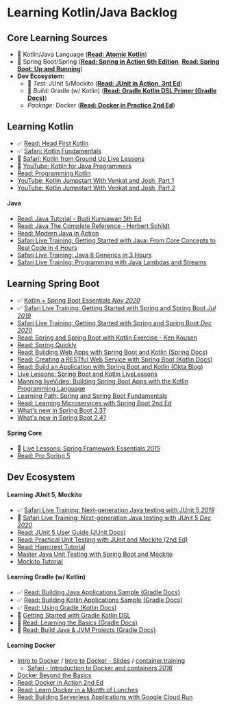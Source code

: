 # Learning Kotlin/Java Backlog

## Core Learning Sources
- 🚧 Kotlin/Java Language (**[Read: Atomic Kotlin](https://www.atomickotlin.com/atomickotlin/)**)
- 🚧 Spring Boot/Spring (**[Read: Spring in Action 6th Edition](https://livebook.manning.com/book/spring-in-action-sixth-edition?origin=dashboard)**, **[Read: Spring Boot: Up and Running](https://learning.oreilly.com/library/view/spring-boot-up/9781492076971/)**)
- **Dev Ecosystem:**
  - 🚧 *Test:* JUnit 5/Mockito (**[Read: JUnit in Action, 3rd Ed](https://livebook.manning.com/book/junit-in-action-third-edition/welcome/v-6/)**)
  - 🚧 *Build:* Gradle (w/ Kotlin) (**[Read: Gradle Kotlin DSL Primer (Gradle Docs)](https://docs.gradle.org/current/userguide/kotlin_dsl.html)**)
  - *Package:* Docker (**[Read: Docker in Practice 2nd Ed](https://learning.oreilly.com/library/view/docker-in-practice/9781617294808/)**)

## Learning Kotlin
- ✅ [Read: Head First Kotlin](https://learning.oreilly.com/library/view/head-first-kotlin/9781491996683/)
- ✅ [Safari: Kotlin Fundamentals](https://learning.oreilly.com/live-training/courses/kotlin-fundamentals/0636920467892/)
- 🚧 [Safari: Kotlin from Ground Up Live Lessons](https://learning.oreilly.com/videos/kotlin-from-the/9780135263631/)
- 🚧 [YouTube: Kotlin for Java Programmers](https://www.youtube.com/watch?v=fsNhjYgXxlg)
- [Read: Programming Kotlin](https://learning.oreilly.com/library/view/programming-kotlin/9781680507287/f_0004.xhtml)
- [YouTube: Kotlin Jumpstart With Venkat and Josh, Part 1](https://vimeo.com/334594419)
- [YouTube: Kotlin Jumpstart With Venkat and Josh, Part 2](https://vimeo.com/334638403)

#### Java
- [Read: Java Tutorial - Budi Kurniawan 5th Ed](https://brainysoftware.com/book/9781771970365)
- [Read: Java The Complete Reference - Herbert Schildt](https://learning.oreilly.com/library/view/java-the-complete/9781260440249/)
- [Read: Modern Java in Action](https://learning.oreilly.com/library/view/modern-java-in/9781617293566/)
- [Safari Live Training: Getting Started with Java: From Core Concepts to Real Code in 4 Hours](https://learning.oreilly.com/live-training/courses/getting-started-with-java-from-core-concepts-to-real-code-in-4-hours/0636920318637/)
- [Safari Live Training: Java 8 Generics in 3 Hours](https://learning.oreilly.com/live-training/courses/java-8-generics-in-3-hours/0636920306481/)
- [Safari Live Training: Programming with Java Lambdas and Streams](https://learning.oreilly.com/live-training/courses/programming-with-java-lambdas-and-streams/0636920335337/)

## Learning Spring Boot
- ✅ [Kotlin + Spring Boot Essentials *Nov 2020*](https://learning.oreilly.com/live-training/courses/kotlin-spring-boot-essentials/0636920463443/)
- ✅ [Safari Live Training: Getting Started with Spring and Spring Boot *Jul 2019*](https://learning.oreilly.com/live-training/courses/getting-started-with-spring-and-spring-boot/0636920277156/)
- [Safari Live Training: Getting Started with Spring and Spring Boot *Dec 2020*]()
- [Read: Spring and Spring Boot with Kotlin Exercise - Ken Kousen](http://www.kousenit.com/springbootkotlin/)
- [Read: Spring Quickly](https://www.manning.com/books/spring-quickly?query=spring)
- [Read: Building Web Apps with Spring Boot and Kotlin (Spring Docs)](https://spring.io/guides/tutorials/spring-boot-kotlin/)
- [Read: Creating a RESTful Web Service with Spring Boot (Kotlin Docs)](https://kotlinlang.org/docs/tutorials/spring-boot-restful.html)
- [Read: Build an Application with Spring Boot and Kotlin (Okta Blog)](https://developer.okta.com/blog/2019/09/17/build-a-spring-boot-kotlin-app)
- [Live Lessons: Spring Boot and Kotlin LiveLessons](https://learning.oreilly.com/videos/spring-boot-and/9780136836377/)
- [Manning liveVideo: Building Spring Boot Apps with the Kotlin Programming Language](https://livevideo.manning.com/module/81_1_1/building-spring-boot-applications-with-the-kotlin-programming-language/introduction/introduction?)
- [Learning Path: Spring and Spring Boot Fundamentals](https://learning.oreilly.com/learning-paths/learning-path-spring/9781492055334/)
- [Read: Learning Microservices with Spring Boot 2nd Ed](https://github.com/Apress/learn-microservices-spring-boot-2e)
- [What's new in Spring Boot 2.3?](https://spring.io/blog/2020/06/18/what-s-new-in-spring-boot-2-3)
- [What's new in Spring Boot 2.4?](https://spring.io/blog/2020/11/12/spring-boot-2-4-0-available-now)

#### Spring Core
- 🚧 [Live Lessons: Spring Framework Essentials *2015*](https://learning.oreilly.com/videos/spring-framework-essentials/9781491942680)
- [Read: Pro Spring 5](https://learning.oreilly.com/library/view/pro-spring-5/9781484228081/A315511_5_En_1_Chapter.html)

## Dev Ecosystem

#### Learning JUnit 5, Mockito
- ✅ [Safari Live Training: Next-generation Java testing with JUnit 5 *2019*](https://learning.oreilly.com/live-training/courses/next-generation-java-testing-with-junit-5/0636920277316/)
- 🚧 [Safari Live Training: Next-generation Java testing with JUnit 5 *Dec 2020*]()
- [Read: JUnit 5 User Guide (JUnit Docs)](https://junit.org/junit5/docs/current/user-guide/#writing-tests)
- [Read: Practical Unit Testing with JUnit and Mockito (2nd Ed)](http://kaczanowscy.pl/books/practical_unit_testing_junit_testng_mockito.html)
- [Read: Hamcrest Tutorial](http://hamcrest.org/JavaHamcrest/tutorial)
- [Master Java Unit Testing with Spring Boot and Mockito](https://learning.oreilly.com/videos/master-java-unit/9781789346077)
- [Mockito Tutorial](https://learning.oreilly.com/videos/mockito-tutorial/9781789135039)


#### Learning Gradle (w/ Kotlin)
- ✅ [Read: Building Java Applications Sample (Gradle Docs)](https://docs.gradle.org/current/samples/sample_building_java_applications.html)
- ✅ [Read: Building Kotlin Applications Sample (Gradle Docs)](https://docs.gradle.org/current/samples/sample_building_kotlin_applications.html)
- ✅ [Read: Using Gradle (Kotlin Docs)](https://kotlinlang.org/docs/reference/using-gradle.html)
- 🚧 [Getting Started with Gradle Kotlin DSL](https://www.youtube.com/watch?v=KN-_q3ss4l0)
- 🚧 [Read: Learning the Basics (Gradle Docs)](https://docs.gradle.org/current/userguide/tutorial_using_tasks.html)
- 🚧 [Read: Build Java & JVM Projects (Gradle Docs)](https://docs.gradle.org/6.7.1/userguide/building_java_projects.html)

#### Learning Docker
- [Intro to Docker](https://www.youtube.com/playlist?list=PLBAFXs0YjviLgqTum8MkspG_8VzGl6C07) / [Intro to Docker - Slides](https://qconsf2017intro.container.training/#1) / [container.training](https://container.training/)
  + [Safari - Introduction to Docker and containers *2016*](https://learning.oreilly.com/videos/the-docker-video/9781491968246/9781491968246-video248904)
- [Docker Beyond the Basics](https://learning.oreilly.com/live-training/courses/docker-beyond-the-basics-ci-cd/0636920344759/)
- [Read: Docker in Action 2nd Ed](https://learning.oreilly.com/library/view/docker-in-action/9781617294761/)
- [Read: Learn Docker in a Month of Lunches](https://learning.oreilly.com/library/view/learn-docker-in/9781617297052/)
- [Read: Building Serverless Applications with Google Cloud Run](https://learning.oreilly.com/library/view/building-serverless-applications/9781492057086/#toc)
